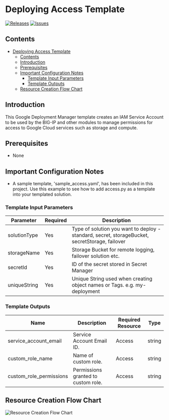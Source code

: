 # Deploying Access Template

[![Releases](https://img.shields.io/github/release/f5networks/f5-google-gdm-templates-v2.svg)](https://github.com/f5networks/f5-google-gdm-templates-v2/releases)
[![Issues](https://img.shields.io/github/issues/f5networks/f5-google-gdm-templates-v2.svg)](https://github.com/f5networks/f5-google-gdm-templates-v2/issues)

## Contents

- [Deploying Access Template](#deploying-access-template)
  - [Contents](#contents)
  - [Introduction](#introduction)
  - [Prerequisites](#prerequisites)
  - [Important Configuration Notes](#important-configuration-notes)
    - [Template Input Parameters](#template-input-parameters)
    - [Template Outputs](#template-outputs)
  - [Resource Creation Flow Chart](#resource-creation-flow-chart)

## Introduction

This Google Deployment Manager template creates an IAM Service Account to be used by the BIG-IP and other modules to manage permissions for access to Google Cloud services such as storage and compute.

## Prerequisites

 - None

## Important Configuration Notes

 - A sample template, 'sample_access.yaml', has been included in this project. Use this example to see how to add access.py as a template into your templated solution.

### Template Input Parameters

| Parameter | Required | Description |
| --- | --- | --- |
| solutionType | Yes | Type of solution you want to deploy - standard, secret, storageBucket, secretStorage, failover |
| storageName | Yes | Storage Bucket for remote logging, failover solution etc. |
| secretId | Yes | ID of the secret stored in Secret Manager |
| uniqueString | Yes | Unique String used when creating object names or Tags. e.g. my-deployment |

### Template Outputs

| Name | Description | Required Resource | Type |
| --- | --- | --- | --- |
| service_account_email | Service Account Email ID. | Access | string |
| custom_role_name | Name of custom role. | Access | string |
| custom_role_permissions | Permissions granted to custom role. | Access | string |

## Resource Creation Flow Chart

![Resource Creation Flow Chart](https://github.com/F5Networks/f5-google-gdm-templates-v2/blob/master/examples/images/google-access-module.png)